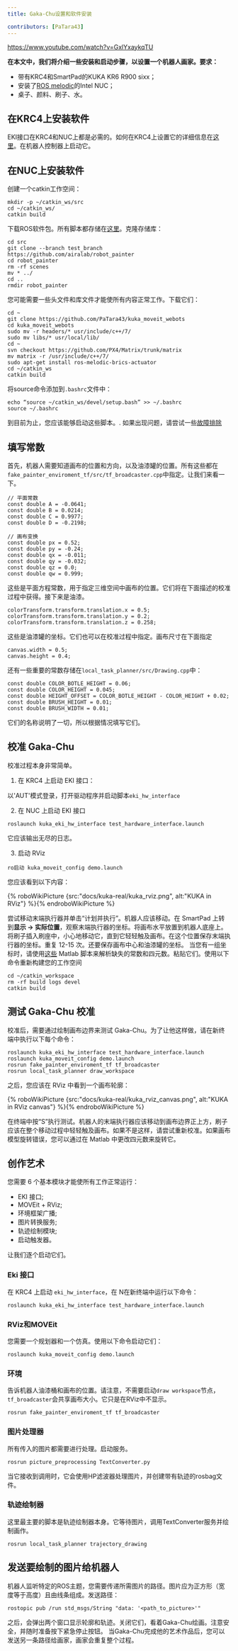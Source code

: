 ```yaml
---
title: Gaka-Chu设置和软件安装

contributors: [PaTara43]
---
```


https://www.youtube.com/watch?v=GxlYxaykqTU

**在本文中，我们将介绍一些安装和启动步骤，以设置一个机器人画家。要求：**
- 带有KRC4和SmartPad的KUKA KR6 R900 sixx；
- 安装了[ROS melodic](http://wiki.ros.org/melodic/Installation/Ubuntu)的Intel NUC；
- 桌子、颜料、刷子、水。

## 在KRC4上安装软件
EKI接口在KRC4和NUC上都是必需的。如何在KRC4上设置它的详细信息在[这里](https://github.com/AlexeiOvcharov/kuka_experimental/tree/a915bf4e932990379c84164713e7ae11a24a2a13/kuka_eki_hw_interface/krl)。在机器人控制器上启动它。

## 在NUC上安装软件
创建一个catkin工作空间：
```
mkdir -p ~/catkin_ws/src
cd ~/catkin_ws/
catkin build
```
下载ROS软件包。所有脚本都存储在[这里](https://github.com/airalab/robot_painter/tree/test_branch)。克隆存储库：
```
cd src
git clone --branch test_branch https://github.com/airalab/robot_painter
cd robot_painter
rm -rf scenes
mv * ../
cd ..
rmdir robot_painter
```
您可能需要一些头文件和库文件才能使所有内容正常工作。下载它们：
```
cd ~
git clone https://github.com/PaTara43/kuka_moveit_webots
cd kuka_moveit_webots
sudo mv -r headers/* usr/include/c++/7/
sudo mv libs/* usr/local/lib/
cd ~
svn checkout https://github.com/PX4/Matrix/trunk/matrix
mv matrix -r /usr/include/c++/7/
sudo apt-get install ros-melodic-brics-actuator
cd ~/catkin_ws
catkin build
```
将source命令添加到`.bashrc`文件中：
```
echo “source ~/catkin_ws/devel/setup.bash” >> ~/.bashrc
source ~/.bashrc
```
到目前为止，您应该能够启动这些脚本。. 如果出现问题，请尝试一些[故障排除](https://github.com/airalab/robot_painter/issues)

## 填写常数
首先，机器人需要知道画布的位置和方向，以及油漆罐的位置。所有这些都在`fake_painter_enviroment_tf/src/tf_broadcaster.cpp`中指定。让我们来看一下。
```
// 平面常数
const double A = -0.0641;
const double B = 0.0214;
const double C = 0.9977;
const double D = -0.2198;

// 画布变换
const double px = 0.52;
const double py = -0.24;
const double qx = -0.011;
const double qy = -0.032;
const double qz = 0.0;
const double qw = 0.999;
```
这些是平面方程常数，用于指定三维空间中画布的位置。它们将在下面描述的校准过程中获得。接下来是油漆。
```
colorTransform.transform.translation.x = 0.5;
colorTransform.transform.translation.y = 0.2;
colorTransform.transform.translation.z = 0.258;
```
这些是油漆罐的坐标。它们也可以在校准过程中指定。画布尺寸在下面指定
```
canvas.width = 0.5;
canvas.height = 0.4;
```
还有一些重要的常数存储在`local_task_planner/src/Drawing.cpp`中：
```
const double COLOR_BOTLE_HEIGHT = 0.06;
const double COLOR_HEIGHT = 0.045;
const double HEIGHT_OFFSET = COLOR_BOTLE_HEIGHT - COLOR_HEIGHT + 0.02;
const double BRUSH_HEIGHT = 0.01;
const double BRUSH_WIDTH = 0.01;
```
它们的名称说明了一切，所以根据情况填写它们。

## 校准 Gaka-Chu
校准过程本身非常简单。

1) 在 KRC4 上启动 EKI 接口：

以'AUT'模式登录，打开驱动程序并启动脚本`eki_hw_interface`

2) 在 NUC 上启动 EKI 接口
```
roslaunch kuka_eki_hw_interface test_hardware_interface.launch
```
它应该输出无尽的日志。

3) 启动 RViz
```
ro启动 kuka_moveit_config demo.launch
```
您应该看到以下内容：

{% roboWikiPicture {src:"docs/kuka-real/kuka_rviz.png", alt:"KUKA in RViz"} %}{% endroboWikiPicture %}

尝试移动末端执行器并单击“计划并执行”。机器人应该移动。在 SmartPad 上转到**显示 -> 实际位置**，观察末端执行器的坐标。将画布水平放置到机器人底座上。将刷子插入刷座中，小心地移动它，直到它轻轻触及画布。在这个位置保存末端执行器的坐标。重复 12-15 次。还要保存画布中心和油漆罐的坐标。
当您有一组坐标时，请使用[这些](https://github.com/nakata5321/Matlab_scripts_gaka-chu) Matlab 脚本来解析缺失的常数和四元数。粘贴它们。使用以下命令重新构建您的工作空间
```
cd ~/catkin_workspace
rm -rf build logs devel
catkin build
```

## 测试 Gaka-Chu 校准
校准后，需要通过绘制画布边界来测试 Gaka-Chu。为了让他这样做，请在新终端中执行以下每个命令：
```
roslaunch kuka_eki_hw_interface test_hardware_interface.launch
roslaunch kuka_moveit_config demo.launch
rosrun fake_painter_enviroment_tf tf_broadcaster
rosrun local_task_planner draw_workspace
```
之后，您应该在 RViz 中看到一个画布轮廓：

{% roboWikiPicture {src:"docs/kuka-real/kuka_rviz_canvas.png", alt:"KUKA in RViz canvas"} %}{% endroboWikiPicture %}

在终端中按“S”执行测试。机器人的末端执行器应该移动到画布边界正上方，刷子应该在整个移动过程中轻轻触及画布。如果不是这样，请尝试重新校准。如果画布模型旋转错误，您可以通过在 Matlab 中更改四元数来旋转它。

## 创作艺术
您需要 6 个基本模块才能使所有工作正常运行：
- EKI 接口;
- MOVEit + RViz;
- 环境框架广播;
- 图片转换服务;
- 轨迹绘制模块;
- 启动触发器。

让我们逐个启动它们。

### Eki 接口
在 KRC4 上启动 `eki_hw_interface`，在 N在新终端中运行以下命令：
```
roslaunch kuka_eki_hw_interface test_hardware_interface.launch
```

### RViz和MOVEit
您需要一个规划器和一个仿真。使用以下命令启动它们：
```
roslaunch kuka_moveit_config demo.launch
```

### 环境
告诉机器人油漆桶和画布的位置。请注意，不需要启动`draw workspace`节点，`tf_broadcaster`会共享画布大小。它只是在RViz中不显示。
```
rosrun fake_painter_enviroment_tf tf_broadcaster
```

### 图片处理器
所有传入的图片都需要进行处理。启动服务。
```
rosrun picture_preprocessing TextConverter.py
```
当它接收到调用时，它会使用HP滤波器处理图片，并创建带有轨迹的rosbag文件。

### 轨迹绘制器
这里最主要的脚本是轨迹绘制器本身。它等待图片，调用TextConverter服务并绘制画作。
```
rosrun local_task_planner trajectory_drawing
```

## 发送要绘制的图片给机器人
机器人监听特定的ROS主题，您需要传递所需图片的路径。图片应为正方形（宽度等于高度）且由线条组成。发送路径：
```
rostopic pub /run std_msgs/String "data: '<path_to_picture>'"
```
之后，会弹出两个窗口显示轮廓和轨迹。关闭它们，看着Gaka-Chu绘画。注意安全，并随时准备按下紧急停止按钮。
当Gaka-Chu完成他的艺术作品后，您可以发送另一条路径给画家，画家会重复整个过程。